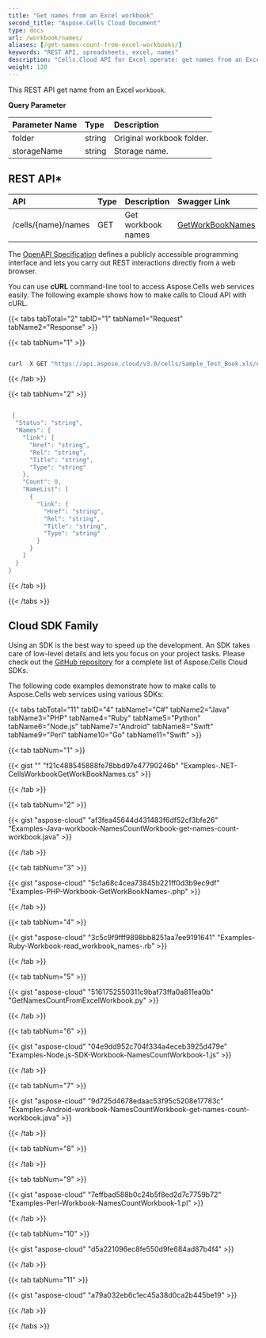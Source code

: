 ```yaml
---
title: "Get names from an Excel workbook"
second_title: "Aspose.Cells Cloud Document"
type: docs
url: /workbook/names/
aliases: [/get-names-count-from-excel-workbooks/]
keywords: "REST API, spreadsheets, excel, names"
description: "Cells.Cloud API for Excel operate: get names from an Excel workbook."
weight: 120
---
```


This REST API get name from an Excel `workbook`.

**Query Parameter**

|Parameter Name|Type|Description|
| :- | :- | :- |
|folder|string|Original workbook folder.|
|storageName|string|Storage name.|

## REST API*

|**API**|**Type**|**Description**|**Swagger Link**|
| :- | :- | :- | :- |
|/cells/{name}/names|GET|Get workbook names|[GetWorkBookNames](https://apireference.aspose.cloud/cells/#/Workbook/GetWorkBookNames)|

The [OpenAPI Specification](https://apireference.aspose.cloud/cells/#/Workbook/GetWorkBookNames) defines a publicly accessible programming interface and lets you carry out REST interactions directly from a web browser. 

You can use **cURL** command-line tool to access Aspose.Cells web services easily. The following example shows how to make calls to Cloud API with cURL.

{{< tabs tabTotal="2" tabID="1" tabName1="Request" tabName2="Response" >}}

{{< tab tabNum="1" >}}

```java

curl -X GET "https://api.aspose.cloud/v3.0/cells/Sample_Test_Book.xls/names" -H "accept: application/json" -H "x-aspose-client: Containerize.Swagger"

```

{{< /tab >}}

{{< tab tabNum="2" >}}

```java

 {
  "Status": "string",
  "Names": {
    "link": {
      "Href": "string",
      "Rel": "string",
      "Title": "string",
      "Type": "string"
    },
    "Count": 0,
    "NameList": [
      {
        "link": {
          "Href": "string",
          "Rel": "string",
          "Title": "string",
          "Type": "string"
        }
      }
    ]
  }
}
```

{{< /tab >}}

{{< /tabs >}}

## Cloud SDK Family

Using an SDK is the best way to speed up the development. An SDK takes care of low-level details and lets you focus on your project tasks. Please check out the [GitHub repository](https://github.com/aspose-cells-cloud) for a complete list of Aspose.Cells Cloud SDKs.

The following code examples demonstrate how to make calls to Aspose.Cells web services using various SDKs:

{{< tabs tabTotal="11" tabID="4" tabName1="C#" tabName2="Java" tabName3="PHP" tabName4="Ruby" tabName5="Python" tabName6="Node.js" tabName7="Android" tabName8="Swift" tabName9="Perl" tabName10="Go" tabName11="Swift" >}}

{{< tab tabNum="1" >}}

{{< gist "" "f21c488545888fe78bbd97e47790246b" "Examples-.NET-CellsWorkbookGetWorkBookNames.cs" >}}

{{< /tab >}}

{{< tab tabNum="2" >}}

{{< gist "aspose-cloud" "af3fea45644d431483f6df52cf3bfe26" "Examples-Java-workbook-NamesCountWorkbook-get-names-count-workbook.java" >}}

{{< /tab >}}

{{< tab tabNum="3" >}}

{{< gist "aspose-cloud" "5c1a68c4cea73845b221ff0d3b9ec9df" "Examples-PHP-Workbook-GetWorkBookNames-.php" >}}

{{< /tab >}}

{{< tab tabNum="4" >}}

{{< gist "aspose-cloud" "3c5c9f9fff9898bb8251aa7ee9191641" "Examples-Ruby-Workbook-read_workbook_names-.rb" >}}

{{< /tab >}}

{{< tab tabNum="5" >}}

{{< gist "aspose-cloud" "5161752550311c9baf73ffa0a811ea0b" "GetNamesCountFromExcelWorkbook.py" >}}

{{< /tab >}}

{{< tab tabNum="6" >}}

{{< gist "aspose-cloud" "04e9dd952c704f334a4eceb3925d479e" "Examples-Node.js-SDK-Workbook-NamesCountWorkbook-1.js" >}}

{{< /tab >}}

{{< tab tabNum="7" >}}

{{< gist "aspose-cloud" "9d725d4678edaac53f95c5208e17783c" "Examples-Android-workbook-NamesCountWorkbook-get-names-count-workbook.java" >}}

{{< /tab >}}

{{< tab tabNum="8" >}}

{{< /tab >}}

{{< tab tabNum="9" >}}

{{< gist "aspose-cloud" "7effbad588b0c24b5f8ed2d7c7759b72" "Examples-Perl-Workbook-NamesCountWorkbook-1.pl" >}}

{{< /tab >}}

{{< tab tabNum="10" >}}

{{< gist "aspose-cloud" "d5a221096ec8fe550d9fe684ad87b4f4" >}}

{{< /tab >}}

{{< tab tabNum="11" >}}

{{< gist "aspose-cloud" "a79a032eb6c1ec45a38d0ca2b445be19" >}}

{{< /tab >}}

{{< /tabs >}}
